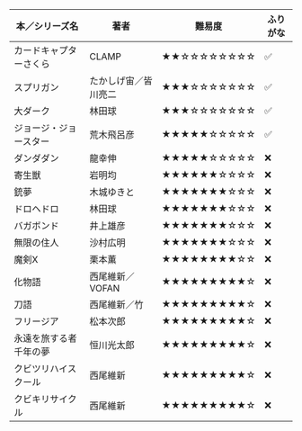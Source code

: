 | 本／シリーズ名      | 著者         | 難易度        | ふりがな |
| ------------ | ---------- | ---------- | ---- |
| カードキャプターさくら  | CLAMP      | ★★☆☆☆☆☆☆☆☆ | ✅    |
| スプリガン        | たかしげ宙／皆川亮二 | ★★★☆☆☆☆☆☆☆ | ✅    |
| 大ダーク         | 林田球        | ★★★☆☆☆☆☆☆☆ | ✅    |
| ジョージ・ジョースター  | 荒木飛呂彦      | ★★★★★☆☆☆☆☆ | ✅    |
| ダンダダン        | 龍幸伸        | ★★★★★☆☆☆☆☆ | ❌    |
| 寄生獣          | 岩明均        | ★★★★★★☆☆☆☆ | ❌    |
| 銃夢           | 木城ゆきと      | ★★★★★★★☆☆☆ | ❌    |
| ドロヘドロ        | 林田球        | ★★★★★★★☆☆☆ | ❌    |
| バガボンド        | 井上雄彦       | ★★★★★★★☆☆☆ | ❌    |
| 無限の住人        | 沙村広明       | ★★★★★★★☆☆☆ | ❌    |
| 魔剣X          | 栗本薫        | ★★★★★★★★☆☆ | ❌    |
| 化物語          | 西尾維新／VOFAN | ★★★★★★★★★☆ | ❌    |
| 刀語           | 西尾維新／竹     | ★★★★★★★★★☆ | ❌    |
| フリージア        | 松本次郎       | ★★★★★★★★★☆ | ❌    |
| 永遠を旅する者　千年の夢 | 恒川光太郎      | ★★★★★★★★★☆ | ❌    |
| クビツリハイスクール   | 西尾維新       | ★★★★★★★★★☆ | ❌    |
| クビキリサイクル     | 西尾維新       | ★★★★★★★★★☆ | ❌    |
